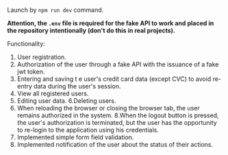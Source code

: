 Launch by `npm run dev` command. 

**Attention, the `.env` file is required for the fake API to work and placed in the
repository intentionally (don't do this in real projects).** 

Functionality: 
1. User registration. 
2. Authorization of
the user through a fake API with the issuance of a fake jwt token. 
3. Entering and saving t e user's credit card data
(except CVC) to avoid re-entry data during the user's session. 
4. View all registered users. 
5. Editing user data. 
6.Deleting users. 
7. When reloading the browser or closing the browser tab, the user remains authorized in the system. 
8.When the logout button is pressed, the user's authorization is terminated, but the user has the opportunity to re-login
to the application using his credentials. 
9. Implemented simple form field validation. 
10. Implemented notification of
the user about the status of their actions.
